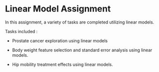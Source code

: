 # Linear Model Assignment

In this assignment, a variety of tasks are completed utilizing linear models. 

Tasks included : 

* Prostate cancer exploration using linear models

* Body weight feature selection and standard error analysis using linear models. 

* Hip mobility treatment effects using linear models. 


